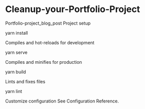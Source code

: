 # Cleanup-your-Portfolio-Project

Portfolio-project_blog_post
Project setup

yarn install

Compiles and hot-reloads for development

yarn serve

Compiles and minifies for production

yarn build

Lints and fixes files

yarn lint

Customize configuration
See Configuration Reference.
